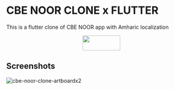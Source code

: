 
# CBE NOOR CLONE x FLUTTER


This is a flutter clone of CBE NOOR app with Amharic localization

<p align="center"><img src="https://user-images.githubusercontent.com/78848952/205026739-9f74657c-fa70-46f0-9ce5-031cb5a3edeb.svg" width="100" height="40"></p>


## Screenshots


![cbe-noor-clone-artboardx2](https://user-images.githubusercontent.com/78848952/205039262-85177ca7-9431-43c5-b63b-f87516ad36dd.jpg)
